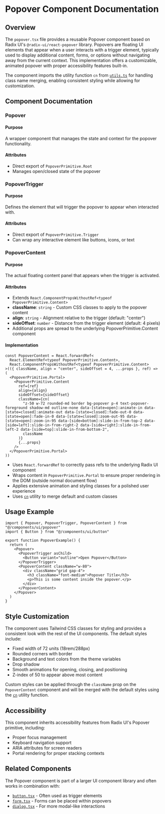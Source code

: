 # Popover Component Documentation

## Overview

The `popover.tsx` file provides a reusable Popover component based on Radix UI's `@radix-ui/react-popover` library. Popovers are floating UI elements that appear when a user interacts with a trigger element, typically used to display additional content, forms, or options without navigating away from the current context. This implementation offers a customizable, animated popover with proper accessibility features built-in.

The component imports the utility function `cn` from [`utils.ts`](../../lib/utils.md) for handling class name merging, enabling consistent styling while allowing for customization.

## Component Documentation

### Popover

#### Purpose
A wrapper component that manages the state and context for the popover functionality.

#### Attributes
- Direct export of `PopoverPrimitive.Root`
- Manages open/closed state of the popover

### PopoverTrigger

#### Purpose
Defines the element that will trigger the popover to appear when interacted with.

#### Attributes
- Direct export of `PopoverPrimitive.Trigger`
- Can wrap any interactive element like buttons, icons, or text

### PopoverContent

#### Purpose
The actual floating content panel that appears when the trigger is activated.

#### Attributes
- Extends `React.ComponentPropsWithoutRef<typeof PopoverPrimitive.Content>`
- **className**: `string` - Custom CSS classes to apply to the popover content
- **align**: `string` - Alignment relative to the trigger (default: "center")
- **sideOffset**: `number` - Distance from the trigger element (default: 4 pixels)
- Additional props are spread to the underlying PopoverPrimitive.Content component

#### Implementation
```tsx
const PopoverContent = React.forwardRef<
  React.ElementRef<typeof PopoverPrimitive.Content>,
  React.ComponentPropsWithoutRef<typeof PopoverPrimitive.Content>
>(({ className, align = "center", sideOffset = 4, ...props }, ref) => (
  <PopoverPrimitive.Portal>
    <PopoverPrimitive.Content
      ref={ref}
      align={align}
      sideOffset={sideOffset}
      className={cn(
        "z-50 w-72 rounded-md border bg-popover p-4 text-popover-foreground shadow-md outline-none data-[state=open]:animate-in data-[state=closed]:animate-out data-[state=closed]:fade-out-0 data-[state=open]:fade-in-0 data-[state=closed]:zoom-out-95 data-[state=open]:zoom-in-95 data-[side=bottom]:slide-in-from-top-2 data-[side=left]:slide-in-from-right-2 data-[side=right]:slide-in-from-left-2 data-[side=top]:slide-in-from-bottom-2",
        className
      )}
      {...props}
    />
  </PopoverPrimitive.Portal>
))
```

- Uses `React.forwardRef` to correctly pass refs to the underlying Radix UI component
- Wraps content in `PopoverPrimitive.Portal` to ensure proper rendering in the DOM (outside normal document flow)
- Applies extensive animation and styling classes for a polished user experience
- Uses [`cn`](../../lib/utils.md) utility to merge default and custom classes

## Usage Example

```tsx
import { Popover, PopoverTrigger, PopoverContent } from "@/components/ui/popover"
import { Button } from "@/components/ui/button"

export function PopoverExample() {
  return (
    <Popover>
      <PopoverTrigger asChild>
        <Button variant="outline">Open Popover</Button>
      </PopoverTrigger>
      <PopoverContent className="w-80">
        <div className="grid gap-4">
          <h3 className="font-medium">Popover Title</h3>
          <p>This is some content inside the popover.</p>
        </div>
      </PopoverContent>
    </Popover>
  )
}
```

## Style Customization

The component uses Tailwind CSS classes for styling and provides a consistent look with the rest of the UI components. The default styles include:

- Fixed width of 72 units (18rem/288px)
- Rounded corners with border
- Background and text colors from the theme variables
- Drop shadow
- Smooth animations for opening, closing, and positioning
- Z-index of 50 to appear above most content

Custom styles can be applied through the `className` prop on the `PopoverContent` component and will be merged with the default styles using the [`cn`](../../lib/utils.md) utility function.

## Accessibility

This component inherits accessibility features from Radix UI's Popover primitive, including:

- Proper focus management
- Keyboard navigation support
- ARIA attributes for screen readers
- Portal rendering for proper stacking contexts

## Related Components

The Popover component is part of a larger UI component library and often works in combination with:

- [`button.tsx`](./button.md) - Often used as trigger elements
- [`form.tsx`](./form.md) - Forms can be placed within popovers
- [`dialog.tsx`](./dialog.md) - For more modal-like interactions